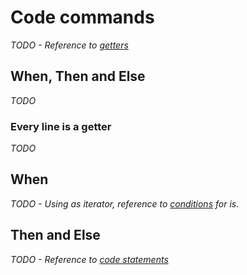 # Code commands

_TODO - Reference to [getters](getters.md)_

## When, Then and Else

_TODO_

### Every line is a getter

_TODO_

## When

_TODO - Using as iterator, reference to [conditions](conditions.md) for is._

## Then and Else

_TODO - Reference to [code statements](codestatements.md)_
